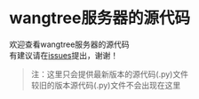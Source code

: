 # wangtree服务器的源代码
欢迎查看wangtree服务器的源代码  
有建议请在[issues](https://github.com/Squirrel963/WangTree/issues)提出，谢谢！
>注：这里只会提供最新版本的源代码(.py)文件  
>较旧的版本源代码(.py)文件不会出现在这里
